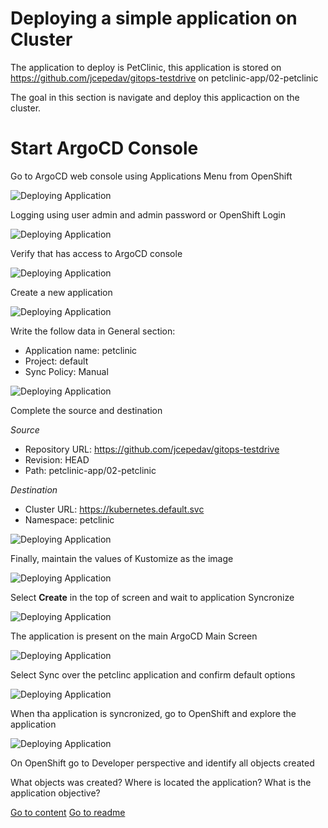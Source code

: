 # Deploying a simple application on Cluster

The application to deploy is PetClinic, this application is stored on 
https://github.com/jcepedav/gitops-testdrive on petclinic-app/02-petclinic

The goal in this section is navigate and deploy this applicaction on the cluster.

# Start ArgoCD Console

Go to ArgoCD web console using Applications Menu from OpenShift

![Deploying Application](/img/installingC6.png "Deploying Application")

Logging using user admin and admin password or OpenShift Login

![Deploying Application](/img/installingC7.png "Deploying Application")

Verify that has access to ArgoCD console

![Deploying Application](/img/installingD3.png "Deploying Application")

Create a new application

![Deploying Application](/img/deployappsA1.png "Deploying Application")

Write the follow data in General section:

* Application name: petclinic
* Project: default
* Sync Policy: Manual

![Deploying Application](/img/deployappsA2.png "Deploying Application")

Complete the source and destination

*Source*

* Repository URL: https://github.com/jcepedav/gitops-testdrive
* Revision: HEAD
* Path: petclinic-app/02-petclinic

*Destination*

* Cluster URL: https://kubernetes.default.svc
* Namespace: petclinic

![Deploying Application](/img/deployappsA3.png "Deploying Application")

Finally, maintain the values of Kustomize as the image

![Deploying Application](/img/deployappsA4.png "Deploying Application")

Select **Create** in the top of screen and wait to application Syncronize

![Deploying Application](/img/deployappsA4.png "Deploying Application")

The application is present on the main ArgoCD Main Screen

![Deploying Application](/img/deployappsA5.png "Deploying Application")

Select Sync over the petclinc application and confirm default options

![Deploying Application](/img/deployappsA7.png "Deploying Application")

When tha application is syncronized, go to OpenShift and explore the application

![Deploying Application](/img/deployappsA8.png "Deploying Application")

On OpenShift go to Developer perspective and identify all objects created

What objects was created?
Where is located the application?
What is the application objective?

[Go to content](content.md)
[Go to readme](../README.md)
